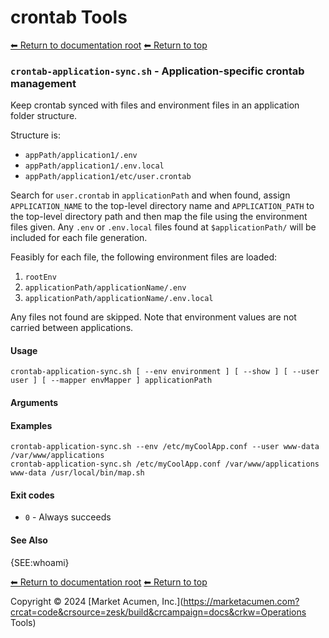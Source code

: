 # crontab Tools

[⬅ Return to documentation root](crontab)
[⬅ Return to top](../index.md)


### `crontab-application-sync.sh` - Application-specific crontab management

Keep crontab synced with files and environment files in an application folder structure.

Structure is:

- `appPath/application1/.env`
- `appPath/application1/.env.local`
- `appPath/application1/etc/user.crontab`

Search for `user.crontab` in `applicationPath` and when found, assign `APPLICATION_NAME` to the top-level directory name
and `APPLICATION_PATH` to the top-level directory path and then map the file using the environment files given.
Any `.env` or `.env.local` files found at `$applicationPath/` will be included for each file generation.

Feasibly for each file, the following environment files are loaded:

1. `rootEnv`
2. `applicationPath/applicationName/.env`
3. `applicationPath/applicationName/.env.local`

Any files not found are skipped. Note that environment values are not carried between applications.

#### Usage

    crontab-application-sync.sh [ --env environment ] [ --show ] [ --user user ] [ --mapper envMapper ] applicationPath
    

#### Arguments



#### Examples

    crontab-application-sync.sh --env /etc/myCoolApp.conf --user www-data /var/www/applications
    crontab-application-sync.sh /etc/myCoolApp.conf /var/www/applications www-data /usr/local/bin/map.sh

#### Exit codes

- `0` - Always succeeds

#### See Also

{SEE:whoami}

[⬅ Return to documentation root](crontab)
[⬅ Return to top](../index.md)

Copyright &copy; 2024 [Market Acumen, Inc.](https://marketacumen.com?crcat=code&crsource=zesk/build&crcampaign=docs&crkw=Operations Tools)
